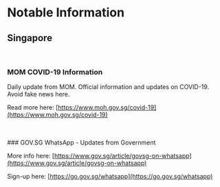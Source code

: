 # Notable Information  
## Singapore

<br>

### MOM COVID-19 Information
Daily update from MOM. Official information and updates on COVID-19. Avoid fake news here.

Read more here: [https://www.moh.gov.sg/covid-19](https://www.moh.gov.sg/covid-19)

<br>
<br>
### GOV.SG WhatsApp - Updates from Government

More info here: [https://www.gov.sg/article/govsg-on-whatsapp](https://www.gov.sg/article/govsg-on-whatsapp)

Sign-up here: [https://go.gov.sg/whatsapp](https://go.gov.sg/whatsapp)
